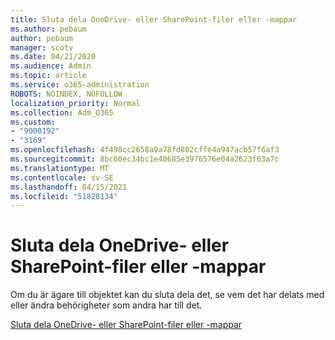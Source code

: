 ```yaml
---
title: Sluta dela OneDrive- eller SharePoint-filer eller -mappar
ms.author: pebaum
author: pebaum
manager: scotv
ms.date: 04/21/2020
ms.audience: Admin
ms.topic: article
ms.service: o365-administration
ROBOTS: NOINDEX, NOFOLLOW
localization_priority: Normal
ms.collection: Adm_O365
ms.custom:
- "9000192"
- "3169"
ms.openlocfilehash: 4f498cc2658a9a78fd802cffe4a947acb57f6af3
ms.sourcegitcommit: 8bc60ec34bc1e40685e3976576e04a2623f63a7c
ms.translationtype: MT
ms.contentlocale: sv-SE
ms.lasthandoff: 04/15/2021
ms.locfileid: "51828134"
---
```

# <a name="how-to-stop-sharing-onedrive-or-sharepoint-files-or-folders"></a>Sluta dela OneDrive- eller SharePoint-filer eller -mappar

Om du är ägare till objektet kan du sluta dela det, se vem det har delats med eller ändra behörigheter som andra har till det.

[Sluta dela OneDrive- eller SharePoint-filer eller -mappar](https://support.office.com/article/stop-sharing-onedrive-or-sharepoint-files-or-folders-or-change-permissions-0a36470f-d7fe-40a0-bd74-0ac6c1e13323)